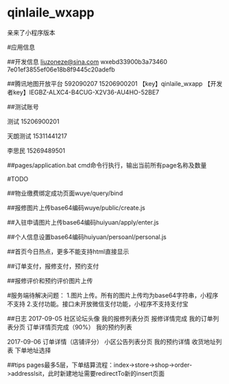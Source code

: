 # qinlaile_wxapp
亲来了小程序版本

#应用信息

##开发信息
liuzoneze@sina.com
wxebd33900b3a73460
7e01ef3855ef06e18b8f9445c20adefb

##腾讯地图开放平台
592090207
15206900201
【key】qinlaile_wxapp
【开发者key】IEGBZ-ALXC4-B4CUG-X2V36-AU4HO-52BE7

##测试账号

测试
15206900201

天朗测试
15311441217

李思民
15269489501

##pages/application.bat
cmd命令行执行，输出当前所有page名称及数量

#TODO

##物业缴费绑定成功页面wuye/query/bind

##报修图片上传base64编码wuye/public/create.js

##入驻申请图片上传base64编码huiyuan/apply/enter.js

##个人信息设置base64编码huiyuan/persoanl/personal.js

##首页今日热点，更多不能支持html直接显示

##订单支付，报修支付，预约支付

##报修评价和预约评价图片上传


#服务端待解决问题：
1.图片上传。所有的图片上传均为base64字符串，小程序不支持
2.支付功能。接口未开放微信支付功能，小程序不支持支付宝

##日志
2017-09-05
社区论坛头像
我的报修列表分页
报修详情完成
我的订单列表分页
订单详情页完成（90%）
我的预约列表

2017-09-06
订单详情（店铺评分）
小区公告列表分页
我的预约详情
收货地址列表
下单地址选择

##tips
pages最多5层，下单结算流程：index->store->shop->order->addresslsit，此时新建地址需要redirectTo新的insert页面
